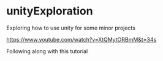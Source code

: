 # unityExploration
Exploring how to use unity for some minor projects

https://www.youtube.com/watch?v=XtQMytORBmM&t=34s

Following along with this tutorial

